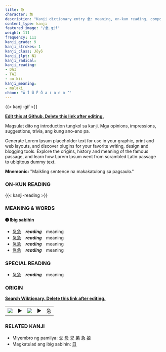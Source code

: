 ```yaml
---
title: 急
character: 急
description: "Kanji dictionary entry 急: meaning, on-kun reading, compounds, origin, related kanji"
content_type: kanji
featured_image: "/急.gif"
weight: 111
frequency: 111
kanji_grade: 9
kanji_strokes: 1
kanji_class: Jōyō
kanji_jlpt: N1
kanji_radical: 
kanji_reading: 
- DAI
- TAI
- oo-kii
kanji_meaning:
- malaki
chōon: "Ā Ī Ū Ē Ō ā ī ū ē ō ’"
---
```

[//]: # (Don't edit the line below. Kanji animated GIF code is automatically generated.)
{{< kanji-gif >}}

[//]: # (Edit below this line.)

**[Edit this at Github. Delete this link after editing.](https://github.com/tim0g/tim/tree/main/content/kanji/急/index.md)**

Magsulat dito ng introduction tungkol sa kanji. Mga opinions, impressions, suggestions, trivia, ang kung ano-ano pa.

Generate Lorem Ipsum placeholder text for use in your graphic, print and web layouts, and discover plugins for your favorite writing, design and blogging tools. Explore the origins, history and meaning of the famous passage, and learn how Lorem Ipsum went from scrambled Latin passage to ubiqitous dummy text.
 
**Mnemonic:** "Maikling sentence na makakatulong sa pagsaulo."

### ON-KUN READING

[//]: # (Don't edit the line below. ON-KUN READING code is automatically generated.)
{{< kanji-reading >}}

### MEANING & WORDS

#### ➊ **Ibig sabihin**
  - [急](../急)[急](../急)　***reading***　meaning
  - [急](../急)[急](../急)　***reading***　meaning
  - [急](../急)[急](../急)　***reading***　meaning
  - [急](../急)[急](../急)　***reading***　meaning

### SPECIAL READING
  - [急](../急)[急](../急)　***reading***　meaning

### ORIGIN

**[Search Wiktionary. Delete this link after editing.](https://wiktionary.org/wiki/急)**
<table class="kanji-table"><tr><td>
<img src="60px-急-bronze.svg.png">
</td><td>▶</td><td>
<img src="60px-急-oracle.svg.png">
</td><td>▶</td>
<td class="kanji-origin">急</td>
</tr></table>

### RELATED KANJI
- Miyembro ng pamilya: [父](../父) [母](../母) [兄](../兄) [弟](../弟) [急](../急) [娘](../娘)
- Magkatulad ang ibig sabihin: [日](../日)
